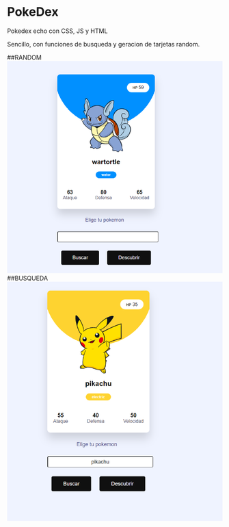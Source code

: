 # PokeDex
Pokedex echo con CSS, JS y HTML

Sencillo, con funciones de busqueda y geracion de tarjetas random.

##RANDOM
![alt text](https://github.com/IvanHHu/PokeDex/blob/main/img/2022-03-27%2013_27_35-Document.png)
##BUSQUEDA
![alt text](https://github.com/IvanHHu/PokeDex/blob/main/img/2022-03-27%2013_27_48-Document.png)

